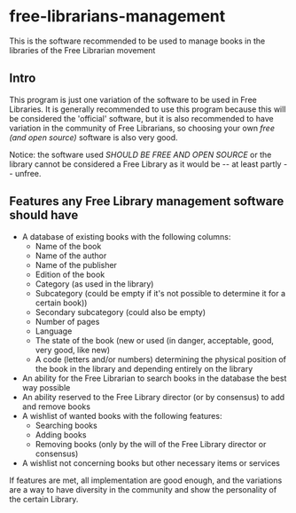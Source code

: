 # free-librarians-management
This is the software recommended to be used to manage books in the libraries of the Free Librarian movement

## Intro
This program is just one variation of the software to be used in Free Libraries. It is generally recommended to use this program because this will be considered the 'official' software, but it is also recommended to have variation in the community of Free Librarians, so choosing your own *free (and open source)* software is also very good.

Notice: the software used *SHOULD BE FREE AND OPEN SOURCE* or the library cannot be considered a Free Library as it would be -- at least partly -- unfree.

## Features any Free Library management software should have
- A database of existing books with the following columns:
  - Name of the book
  - Name of the author
  - Name of the publisher
  - Edition of the book
  - Category (as used in the library)
  - Subcategory (could be empty if it's not possible to determine it for a certain book))
  - Secondary subcategory (could also be empty)
  - Number of pages
  - Language
  - The state of the book (new or used (in danger, acceptable, good, very good, like new)
  - A code (letters and/or numbers) determining the physical position of the book in the library and depending entirely on the library
- An ability for the Free Librarian to search books in the database the best way possible
- An ability reserved to the Free Library director (or by consensus) to add and remove books
- A wishlist of wanted books with the following features:
  - Searching books
  - Adding books
  - Removing books (only by the will of the Free Library director or consensus)
- A wishlist not concerning books but other necessary items or services

If features are met, all implementation are good enough, and the variations are a way to have diversity in the community and show the personality of the certain Library.
